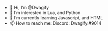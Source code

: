 - 👋 Hi, I’m @Dwagify
- 👀 I’m interested in Lua, and Python
- 🌱 I’m currently learning Javascript, and HTML
- 📫 How to reach me: Discord: Dwagify.#9014

<!---
Dwagify/Dwagify is a ✨ special ✨ repository because its `README.md` (this file) appears on your GitHub profile.
You can click the Preview link to take a look at your changes.
--->
